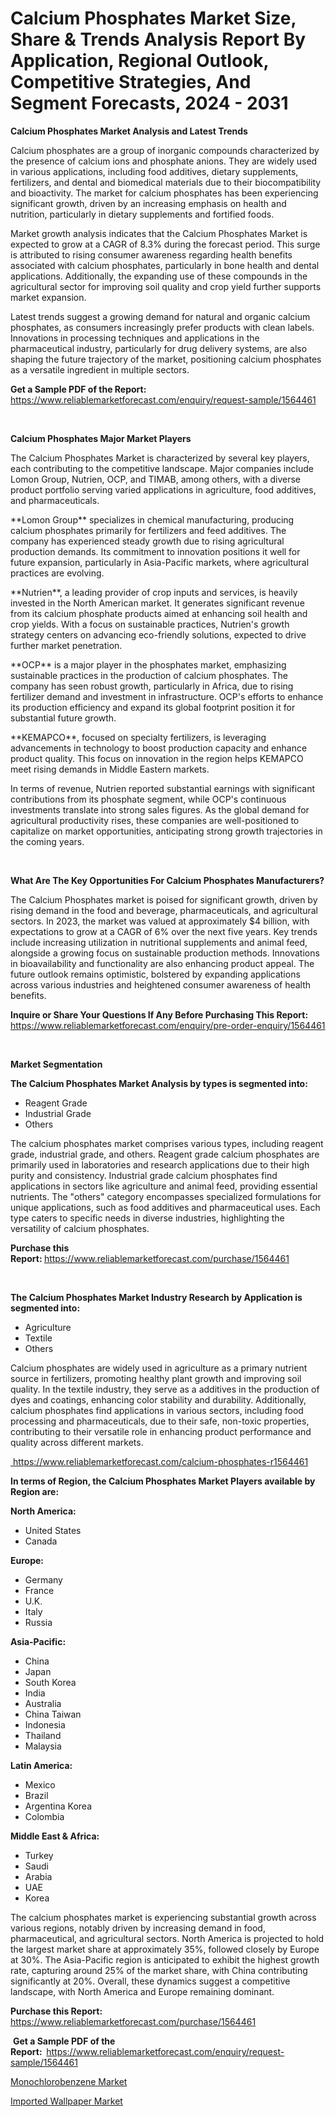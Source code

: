 <p><h1>Calcium Phosphates Market Size, Share & Trends Analysis Report By Application, Regional Outlook, Competitive Strategies, And Segment Forecasts, 2024 - 2031</h1></p><p><strong>Calcium Phosphates Market Analysis and Latest Trends</strong></p>
<p><p>Calcium phosphates are a group of inorganic compounds characterized by the presence of calcium ions and phosphate anions. They are widely used in various applications, including food additives, dietary supplements, fertilizers, and dental and biomedical materials due to their biocompatibility and bioactivity. The market for calcium phosphates has been experiencing significant growth, driven by an increasing emphasis on health and nutrition, particularly in dietary supplements and fortified foods.</p><p>Market growth analysis indicates that the Calcium Phosphates Market is expected to grow at a CAGR of 8.3% during the forecast period. This surge is attributed to rising consumer awareness regarding health benefits associated with calcium phosphates, particularly in bone health and dental applications. Additionally, the expanding use of these compounds in the agricultural sector for improving soil quality and crop yield further supports market expansion. </p><p>Latest trends suggest a growing demand for natural and organic calcium phosphates, as consumers increasingly prefer products with clean labels. Innovations in processing techniques and applications in the pharmaceutical industry, particularly for drug delivery systems, are also shaping the future trajectory of the market, positioning calcium phosphates as a versatile ingredient in multiple sectors.</p></p>
<p><strong>Get a Sample PDF of the Report:&nbsp;</strong> <a href="https://www.reliablemarketforecast.com/enquiry/request-sample/1564461?utm_campaign=1082&utm_medium=2&utm_source=Github&utm_content=ia&utm_term=08112024&utm_id=calcium-phosphates">https://www.reliablemarketforecast.com/enquiry/request-sample/1564461</a></p>
<p>&nbsp;</p>
<p><strong>Calcium Phosphates Major Market Players</strong></p>
<p><p>The Calcium Phosphates Market is characterized by several key players, each contributing to the competitive landscape. Major companies include Lomon Group, Nutrien, OCP, and TIMAB, among others, with a diverse product portfolio serving varied applications in agriculture, food additives, and pharmaceuticals.</p><p>**Lomon Group** specializes in chemical manufacturing, producing calcium phosphates primarily for fertilizers and feed additives. The company has experienced steady growth due to rising agricultural production demands. Its commitment to innovation positions it well for future expansion, particularly in Asia-Pacific markets, where agricultural practices are evolving.</p><p>**Nutrien**, a leading provider of crop inputs and services, is heavily invested in the North American market. It generates significant revenue from its calcium phosphate products aimed at enhancing soil health and crop yields. With a focus on sustainable practices, Nutrien's growth strategy centers on advancing eco-friendly solutions, expected to drive further market penetration.</p><p>**OCP** is a major player in the phosphates market, emphasizing sustainable practices in the production of calcium phosphates. The company has seen robust growth, particularly in Africa, due to rising fertilizer demand and investment in infrastructure. OCP's efforts to enhance its production efficiency and expand its global footprint position it for substantial future growth.</p><p>**KEMAPCO**, focused on specialty fertilizers, is leveraging advancements in technology to boost production capacity and enhance product quality. This focus on innovation in the region helps KEMAPCO meet rising demands in Middle Eastern markets.</p><p>In terms of revenue, Nutrien reported substantial earnings with significant contributions from its phosphate segment, while OCP's continuous investments translate into strong sales figures. As the global demand for agricultural productivity rises, these companies are well-positioned to capitalize on market opportunities, anticipating strong growth trajectories in the coming years.</p></p>
<p>&nbsp;</p>
<p><strong>What Are The Key Opportunities For Calcium Phosphates Manufacturers?</strong></p>
<p><p>The Calcium Phosphates market is poised for significant growth, driven by rising demand in the food and beverage, pharmaceuticals, and agricultural sectors. In 2023, the market was valued at approximately $4 billion, with expectations to grow at a CAGR of 6% over the next five years. Key trends include increasing utilization in nutritional supplements and animal feed, alongside a growing focus on sustainable production methods. Innovations in bioavailability and functionality are also enhancing product appeal. The future outlook remains optimistic, bolstered by expanding applications across various industries and heightened consumer awareness of health benefits.</p></p>
<p><strong>Inquire or Share Your Questions If Any Before Purchasing This Report:</strong> <a href="https://www.reliablemarketforecast.com/enquiry/pre-order-enquiry/1564461?utm_campaign=1082&utm_medium=2&utm_source=Github&utm_content=ia&utm_term=08112024&utm_id=calcium-phosphates">https://www.reliablemarketforecast.com/enquiry/pre-order-enquiry/1564461</a></p>
<p>&nbsp;</p>
<p><strong>Market Segmentation</strong></p>
<p><strong>The Calcium Phosphates Market Analysis by types is segmented into:</strong></p>
<p><ul><li>Reagent Grade</li><li>Industrial Grade</li><li>Others</li></ul></p>
<p><p>The calcium phosphates market comprises various types, including reagent grade, industrial grade, and others. Reagent grade calcium phosphates are primarily used in laboratories and research applications due to their high purity and consistency. Industrial grade calcium phosphates find applications in sectors like agriculture and animal feed, providing essential nutrients. The "others" category encompasses specialized formulations for unique applications, such as food additives and pharmaceutical uses. Each type caters to specific needs in diverse industries, highlighting the versatility of calcium phosphates.</p></p>
<p><strong>Purchase this Report:&nbsp;</strong><a href="https://www.reliablemarketforecast.com/purchase/1564461?utm_campaign=1082&utm_medium=2&utm_source=Github&utm_content=ia&utm_term=08112024&utm_id=calcium-phosphates">https://www.reliablemarketforecast.com/purchase/1564461</a></p>
<p>&nbsp;</p>
<p><strong>The Calcium Phosphates Market Industry Research by Application is segmented into:</strong></p>
<p><ul><li>Agriculture</li><li>Textile</li><li>Others</li></ul></p>
<p><p>Calcium phosphates are widely used in agriculture as a primary nutrient source in fertilizers, promoting healthy plant growth and improving soil quality. In the textile industry, they serve as a additives in the production of dyes and coatings, enhancing color stability and durability. Additionally, calcium phosphates find applications in various sectors, including food processing and pharmaceuticals, due to their safe, non-toxic properties, contributing to their versatile role in enhancing product performance and quality across different markets.</p></p>
<p><a href="https://www.reliablemarketforecast.com/calcium-phosphates-r1564461?utm_campaign=1082&utm_medium=2&utm_source=Github&utm_content=ia&utm_term=08112024&utm_id=calcium-phosphates">&nbsp;https://www.reliablemarketforecast.com/calcium-phosphates-r1564461</a></p>
<p><strong>In terms of Region, the Calcium Phosphates Market Players available by Region are:</strong></p>
<p>
    <p> <strong> North America: </strong>
        <ul>
            <li>United States</li>
            <li>Canada</li>
        </ul>
        </p> 
    <p> <strong> Europe: </strong>
        <ul>
            <li>Germany</li>
            <li>France</li>
            <li>U.K.</li>
            <li>Italy</li>
            <li>Russia</li>
        </ul>
        </p> 
    <p> <strong> Asia-Pacific: </strong>
        <ul>
            <li>China</li>
            <li>Japan</li>
            <li>South Korea</li>
            <li>India</li>
            <li>Australia</li>
            <li>China Taiwan</li>
            <li>Indonesia</li>
            <li>Thailand</li>
            <li>Malaysia</li>
        </ul>
        </p> 
    <p> <strong> Latin America: </strong>
        <ul>
            <li>Mexico</li>
            <li>Brazil</li>
            <li>Argentina Korea</li>
            <li>Colombia</li>
        </ul>
        </p> 
    <p> <strong> Middle East & Africa: </strong>
        <ul>
            <li>Turkey</li>
            <li>Saudi</li>
            <li>Arabia</li>
            <li>UAE</li>
            <li>Korea</li>
        </ul>
    </p>
    </p>
<p><p>The calcium phosphates market is experiencing substantial growth across various regions, notably driven by increasing demand in food, pharmaceutical, and agricultural sectors. North America is projected to hold the largest market share at approximately 35%, followed closely by Europe at 30%. The Asia-Pacific region is anticipated to exhibit the highest growth rate, capturing around 25% of the market share, with China contributing significantly at 20%. Overall, these dynamics suggest a competitive landscape, with North America and Europe remaining dominant.</p></p>
<p><strong>Purchase this Report: </strong><a href="https://www.reliablemarketforecast.com/purchase/1564461?utm_campaign=1082&utm_medium=2&utm_source=Github&utm_content=ia&utm_term=08112024&utm_id=calcium-phosphates">https://www.reliablemarketforecast.com/purchase/1564461</a></p>
<p>&nbsp;<strong>Get a Sample PDF of the Report:&nbsp;&nbsp;</strong><a href="https://www.reliablemarketforecast.com/enquiry/request-sample/1564461?utm_campaign=1082&utm_medium=2&utm_source=Github&utm_content=ia&utm_term=08112024&utm_id=calcium-phosphates">https://www.reliablemarketforecast.com/enquiry/request-sample/1564461</a></p>
<p><strong></strong></p>
<p><p><a href="https://github.com/kymakles68e5/Market-Research-Report-List-1/blob/main/monochlorobenzene-market.md?utm_campaign=1082&utm_medium=2&utm_source=Github&utm_content=ia&utm_term=08112024&utm_id=calcium-phosphates">Monochlorobenzene Market</a></p><p><a href="https://github.com/NorbertYates/Market-Research-Report-List-7/blob/main/imported-wallpaper-market.md?utm_campaign=1082&utm_medium=2&utm_source=Github&utm_content=ia&utm_term=08112024&utm_id=calcium-phosphates">Imported Wallpaper Market</a></p></p>